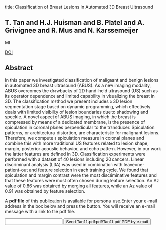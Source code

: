 title: Classification of Breast Lesions in Automated 3D Breast Ultrasound

## T. Tan and H.J. Huisman and B. Platel and A. Grivignee and R. Mus and N. Karssemeijer
MI

<a href="https://doi.org/10.1117/12.877924">DOI</a>

## Abstract
In this paper we investigated classification of malignant and benign lesions in automated 3D breast ultrasound (ABUS). As a new imaging modality, ABUS overcomes the drawbacks of 2D hand-held ultrasound (US) such as its operator dependence and limited capability in visualizing the breast in 3D. The classification method we present includes a 3D lesion segmentation stage based on dynamic programming, which effectively deals with limited visibility of lesion boundaries due to shadowing and speckle. A novel aspect of ABUS imaging, in which the breast is compressed by means of a dedicated membrane, is the presence of spiculation in coronal planes perpendicular to the transducer. Spiculation patterns, or architectural distortion, are characteristic for malignant lesions. Therefore, we compute a spiculation measure in coronal planes and combine this with more traditional US features related to lesion shape, margin, posterior acoustic behavior, and echo pattern. However, in our work the latter features are defined in 3D. Classification experiments were performed with a dataset of 40 lesions including 20 cancers. Linear discriminant analysis (LDA) was used in combination with leaveone- patient-out and feature selection in each training cycle. We found that spiculation and margin contrast were the most discriminative features and that these features were most often chosen during feature selection. An Az value of 0.86 was obtained by merging all features, while an Az value of 0.91 was obtained by feature selection.

A <b>pdf file</b> of this publication is available for personal use.Enter your e-mail address in the box below and press the button. You will receive an e-mail message with a link to the pdf file.
<form action="sender.php">  <input type="text" name="email">  <input type="submit" value="Send Tan11.pdf:pdf/Tan11.pdf:PDF by e-mail"></form>